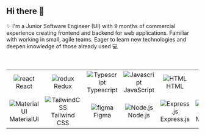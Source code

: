 ## Hi there 👋

✨ I'm a Junior Software Engineer (UI) with 9 months of commercial experience creating frontend and backend for web
applications. Familiar with working in small, agile teams. Eager to learn new technologies and deepen knowledge
of those already used 💻

<br>

<div style="display: flex; align-items: flex-start; align: center">
  <table align="center">
    <tr>
      <td align="center" width="88">
        <img src="https://skillicons.dev/icons?i=react" alt="react" />
        <br> React
      </td>
      <td align="center" width="88">
        <img src="https://skillicons.dev/icons?i=redux" alt="redux" />
        <br>Redux
      </td>
      <td align="center" width="88">
        <img src="https://skillicons.dev/icons?i=typescript" alt="Typescript" />
        <br>Typescript
      </td>
      <td align="center" width="88">
        <img src="https://skillicons.dev/icons?i=javascript" alt="Javascript" />
        <br>JavaScript
      </td>
      <td align="center" width="88">
        <img src="https://skillicons.dev/icons?i=html" alt="HTML" />
        <br>HTML
      </td>
      <td align="center" width="88">
        <img src="https://skillicons.dev/icons?i=css" alt="CSS" />
        <br>CSS
      </td>
      <td align="center" width="88">
        <img src="https://skillicons.dev/icons?i=git" alt="git" />
        <br>Git
      </td>
      <td align="center" width="88">
        <img src="https://skillicons.dev/icons?i=scss" alt="SCSS" />
        <br>SCSS
      </td>
    </tr>
    <tr>
      <td align="center" width="88">
        <img src="https://skillicons.dev/icons?i=materialui" alt="MaterialUI" />
        <br>MaterialUI
      </td>
      <td align="center" width="88">
        <img src="https://skillicons.dev/icons?i=tailwindcss" alt="TailwindCSS" />
        <br>Tailwind CSS
      </td>
      <td align="center" width="88">
        <img src="https://skillicons.dev/icons?i=figma" alt="figma" />
        <br>Figma
      </td>
      <td align="center" width="88">
        <img src="https://skillicons.dev/icons?i=nodejs" alt="Node.js" />
        <br>Node.js
      </td>
      <td align="center" width="88">
        <img src="https://skillicons.dev/icons?i=express" alt="Express.js" />
        <br>Express.js
      </td>
      <td align="center" width="88">
        <img src="https://skillicons.dev/icons?i=mongodb" alt="MongoDB" />
        <br>MongoDB
      </td>
      <td align="center" width="88">
        <img src="https://skillicons.dev/icons?i=mysql" alt="MySQL" />
        <br>MySQL
      </td>
    </tr>
  </table>
</div>
